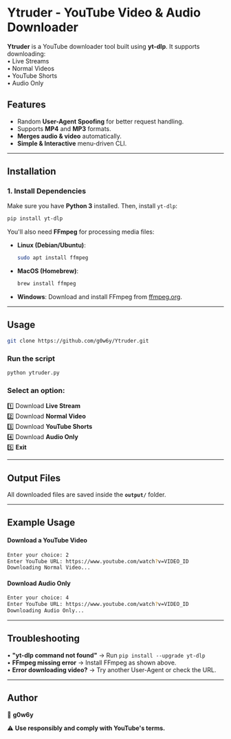 
# **Ytruder - YouTube Video & Audio Downloader**  

**Ytruder** is a YouTube downloader tool built using **yt-dlp**. It supports downloading:  
• Live Streams  
• Normal Videos  
• YouTube Shorts  
• Audio Only  

## **Features**  
- Random **User-Agent Spoofing** for better request handling.  
- Supports **MP4** and **MP3** formats.  
- **Merges audio & video** automatically.  
- **Simple & Interactive** menu-driven CLI.  

---

## **Installation**  

### **1. Install Dependencies**  
Make sure you have **Python 3** installed. Then, install `yt-dlp`:  

   ```sh
   pip install yt-dlp
   ```

You'll also need **FFmpeg** for processing media files:  

- **Linux (Debian/Ubuntu)**:  
  ```sh
  sudo apt install ffmpeg
  ```
- **MacOS (Homebrew)**:  
  ```sh
  brew install ffmpeg
  ```
- **Windows**: Download and install FFmpeg from [ffmpeg.org](https://ffmpeg.org/download.html).  

---

## **Usage**  

```sh
git clone https://github.com/g0w6y/Ytruder.git
```

### **Run the script**  
```sh
python ytruder.py
```

### **Select an option:**  
1️⃣ Download **Live Stream**  
2️⃣ Download **Normal Video**  
3️⃣ Download **YouTube Shorts**  
4️⃣ Download **Audio Only**  
5️⃣ **Exit**  

---

## **Output Files**  
All downloaded files are saved inside the **`output/`** folder.  

---

## **Example Usage**  
#### **Download a YouTube Video**  
```sh
Enter your choice: 2  
Enter YouTube URL: https://www.youtube.com/watch?v=VIDEO_ID  
Downloading Normal Video...
```

#### **Download Audio Only**  
```sh
Enter your choice: 4  
Enter YouTube URL: https://www.youtube.com/watch?v=VIDEO_ID  
Downloading Audio Only...
```

---

## **Troubleshooting**  
• **"yt-dlp command not found"** → Run `pip install --upgrade yt-dlp`  
• **FFmpeg missing error** → Install FFmpeg as shown above.  
• **Error downloading video?** → Try another User-Agent or check the URL.  

---

## **Author**  
👤 **g0w6y**  

⚠️ **Use responsibly and comply with YouTube's terms.**  
